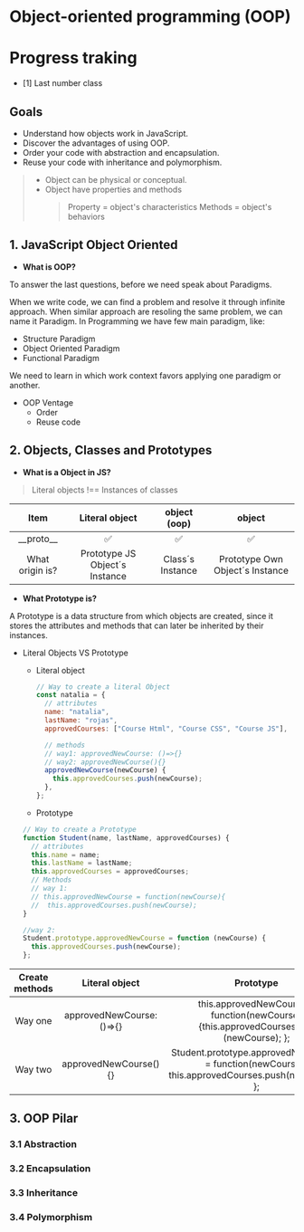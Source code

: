 # Object-oriented programming (OOP)

# Progress traking

- [1] Last number class

## Goals

- Understand how objects work in JavaScript.
- Discover the advantages of using OOP.
- Order your code with abstraction and encapsulation.
- Reuse your code with inheritance and polymorphism.

> - Object can be physical or conceptual.
> - Object have properties and methods
>   > Property = object's characteristics
>   > Methods = object's behaviors

## 1. JavaScript Object Oriented

- **What is OOP?**

To answer the last questions, before we need speak about Paradigms.

When we write code, we can find a problem and resolve it through infinite approach.
When similar approach are resoling the same problem, we can name it Paradigm.
In Programming we have few main paradigm, like:

- Structure Paradigm
- Object Oriented Paradigm
- Functional Paradigm

We need to learn in which work context favors applying one paradigm or another.

- OOP Ventage
  - Order
  - Reuse code

## 2. Objects, Classes and Prototypes

- **What is a Object in JS?**

> Literal objects !== Instances of classes

|      Item       |         Literal object         |   object (oop)   |             object              |
| :-------------: | :----------------------------: | :--------------: | :-----------------------------: |
|  \_\_proto\_\_  |               ✅               |        ✅        |               ✅                |
| What origin is? | Prototype JS Object´s Instance | Class´s Instance | Prototype Own Object´s Instance |

- **What Prototype is?**

A Prototype is a data structure from which objects are created, since it stores the attributes and methods that can later be inherited by their instances.

- Literal Objects VS Prototype

  - Literal object

    ```js
    // Way to create a literal Object
    const natalia = {
      // attributes
      name: "natalia",
      lastName: "rojas",
      approvedCourses: ["Course Html", "Course CSS", "Course JS"],

      // methods
      // way1: approvedNewCourse: ()=>{}
      // way2: approvedNewCourse(){}
      approvedNewCourse(newCourse) {
        this.approvedCourses.push(newCourse);
      },
    };
    ```

  - Prototype

  ```js
  // Way to create a Prototype
  function Student(name, lastName, approvedCourses) {
    // attributes
    this.name = name;
    this.lastName = lastName;
    this.approvedCourses = approvedCourses;
    // Methods
    // way 1:
    // this.approvedNewCourse = function(newCourse){
    //  this.approvedCourses.push(newCourse);
  }

  //way 2:
  Student.prototype.approvedNewCourse = function (newCourse) {
    this.approvedCourses.push(newCourse);
  };
  ```

| Create methods |      Literal object       |                                              Prototype                                              |
| :------------: | :-----------------------: | :-------------------------------------------------------------------------------------------------: |
|    Way one     | approvedNewCourse: ()=>{} |        this.approvedNewCourse = function(newCourse){this.approvedCourses.pus (newCourse); };        |
|    Way two     |   approvedNewCourse(){}   | Student.prototype.approvedNewCourse = function(newCourse){ this.approvedCourses.push(newCourse); }; |

## 3. OOP Pilar

### 3.1 Abstraction

### 3.2 Encapsulation

### 3.3 Inheritance

### 3.4 Polymorphism
